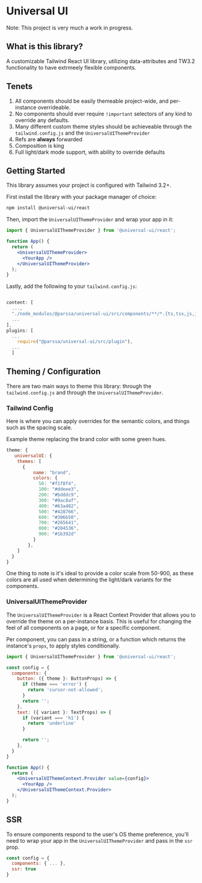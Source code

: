 # Universal UI

Note: This project is very much a work in progress.

## What is this library?

A customizable Tailwind React UI library, utilizing data-attributes and TW3.2 functionality to have extrmeely flexible components.

## Tenets
1. All components should be easily themeable project-wide, and per-instance overrideable.
2. No components should ever require `!important` selectors of any kind to override any defaults.
3. Many different custom theme styles should be achieveable through the `tailwind.config.js` and the `UniversalUIThemeProvider`
4. Refs are **always** forwarded
5. Composition is king
6. Full light/dark mode support, with ability to override defaults

## Getting Started
This library assumes your project is configured with Tailwind 3.2+. 

First install the library with your package manager of choice:

```bash
npm install @universal-ui/react
```

Then, import the `UniversalUIThemeProvider` and wrap your app in it:

```jsx
import { UniversalUIThemeProvider } from '@universal-ui/react';

function App() {
  return (
    <UniversalUIThemeProvider>
      <YourApp />
    </UniversalUIThemeProvider>
  );
}
```

Lastly, add the following to your `tailwind.config.js`:

```js

content: [
  ...,
  "./node_modules/@parssa/universal-ui/src/components/**/*.{ts,tsx,js,jsx}",
  ...
],
plugins: [
  ...
    require("@parssa/universal-ui/src/plugin"),
  ...
  ]
```

## Theming / Configuration

There are two main ways to theme this library: through the `tailwind.config.js` and through the `UniversalUIThemeProvider`.

### Tailwind Config
Here is where you can apply overrides for the semantic colors, and things such as the spacing scale.

Example theme replacing the brand color with some green hues.

```js
theme: {
   universalUI: {
    themes: [
      {
          name: "brand",
          colors: {
            50: "#f1f8f4",
            100: "#ddeee3",
            200: "#bdddc9",
            300: "#9ac8af",
            400: "#63a482",
            500: "#428766",
            600: "#306b50",
            700: "#265641",
            800: "#204536",
            900: "#1b392d"
          }
        },
    ]
  }
}
```

One thing to note is it's ideal to provide a color scale from 50-900, as these colors are all used when determining the light/dark variants for the components.

### UniversalUIThemeProvider


The `UniversalUIThemeProvider` is a React Context Provider that allows you to override the theme on a per-instance basis. This is useful for changing the feel of all components on a page, or for a specific component.

Per component, you can pass in a string, or a function which returns the instance's `props`, to apply styles conditionally.

```jsx
import { UniversalUIThemeProvider } from '@universal-ui/react';

const config = {
  components: {
    button: ({ theme }: ButtonProps) => {
      if (theme === 'error') {
        return 'cursor-not-allowed';
      }
      return '';
    },
    text: ({ variant }: TextProps) => {
      if (variant === 'h1') {
        return 'underline'
      }

      return '';
    },
  }
}

function App() {
  return (
    <UniversalUIThemeContext.Provider value={config}>
      <YourApp />
    </UniversalUIThemeContext.Provider>
  );
}
```

## SSR
To ensure components respond to the user's OS theme preference, you'll need to wrap your app in the `UniversalUIThemeProvider` and pass in the `ssr` prop.

```jsx
const config = {
  components: { ... },
  ssr: true
}
```
